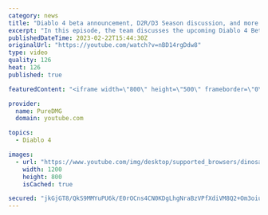```yaml
---
category: news
title: "Diablo 4 beta announcement, D2R/D3 Season discussion, and more! - Vidcast/Podcast Episode 20"
excerpt: "In this episode, the team discusses the upcoming Diablo 4 Beta, working from home, those statues, the latest Seasons of Diablo 3 ..."
publishedDateTime: 2023-02-22T15:44:30Z
originalUrl: "https://youtube.com/watch?v=nBD14rgDdw8"
type: video
quality: 126
heat: 126
published: true

featuredContent: "<iframe width=\"800\" height=\"500\" frameborder=\"0\" src=\"https://www.youtube.com/embed/nBD14rgDdw8\" allow=\"accelerometer; autoplay; encrypted-media; gyroscope; picture-in-picture\" allowfullscreen></iframe>"

provider:
  name: PureDMG
  domain: youtube.com

topics:
  - Diablo 4

images:
  - url: "https://www.youtube.com/img/desktop/supported_browsers/dinosaur.png"
    width: 1200
    height: 800
    isCached: true

secured: "jkGjGT8/QkS9MMYuPU6k/E0rOCns4CN0KDgLhgNraBzVPfXdiVM8Q2+Om3oiuTJc8cL0/cDd0Vef1843XkIlr55K77DIE9XruV1O4OQBkcQfiYaQEfjgJOw3/WS7yRA025u5hwFbMf2YAxOOFU9re/B0RAlQKhitIovfrOONRGICqsVWlyL86O2jBsm7pUrAfli1CrP+rDu6I3cOxjLpzLPTO5i0mv7tw3r9F/JOYAREHtgWZS5FiFbbeyZNSrCdJA7NMnjVA9z/1FlUeNrqjcE2UtvMKeeH9WBKcTszWxDKl47M67ZQXAZ5AOEZSkzJqygNqplWTFCc61YXj+qAivuOKtFBUulQwLRl2hLQcWKh4dD93KPZP/prs1A96iMOrja23xiLjCSlV7Y6xy9WJQ==;58tc3b7PZdKg8fhnA1UoDg=="
---
```


